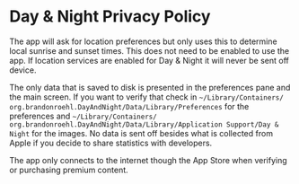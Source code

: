 ---
---
# Day & Night Privacy Policy

The app will ask for location preferences but only uses this to determine local sunrise and sunset times. This does not need to be enabled to use the app. If location services are enabled for Day & Night it will never be sent off device.

The only data that is saved to disk is presented in the preferences pane and the main screen. If you want to verify that check in 
`~/Library⁩/Containers⁩/⁨org.brandonroehl.DayAndNight⁩/Data⁩/Library⁩/Preferences`⁩ for the preferences and `~/Library⁩/Containers⁩/⁨org.brandonroehl.DayAndNight⁩/Data⁩/Library⁩/Application Support⁩/Day & Night` for ⁩the images. No data is sent off besides what is collected from Apple if you decide to share statistics with developers.

The app only connects to the internet though the App Store when verifying or purchasing premium content.